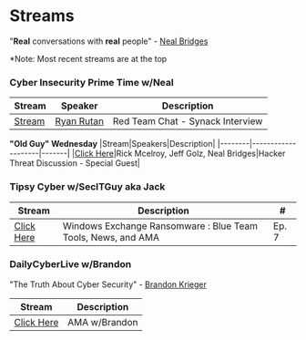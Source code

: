 # Streams

"**Real** conversations with **real** people" - [Neal Bridges](https://www.linkedin.com/in/nealbridges)

*Note: Most recent streams are at the top 

### Cyber Insecurity Prime Time w/Neal

|Stream|Speaker|Description|
|-------|-----------------|------|
|[Stream](https://www.twitch.tv/videos/942355203?filter=archives&sort=time)|[Ryan Rutan](https://www.twitch.tv/videos/942355203?filter=archives&sort=time)| Red Team Chat - Synack Interview|


**"Old Guy" Wednesday**
|Stream|Speakers|Description|
|--------|--------------------|-------|
|[Click Here](https://www.twitch.tv/videos/944736331?filter=archives&sort=time)|Rick Mcelroy, Jeff Golz, Neal Bridges|Hacker Threat Discussion - Special Guest|


### Tipsy Cyber w/SecITGuy aka Jack
|Stream|Description|#|
|----|-----------|------------|
|[Click Here](https://www.twitch.tv/videos/947167840?filter=archives&sort=time)|Windows Exchange Ransomware : Blue Team Tools, News, and AMA |Ep. 7|


### DailyCyberLive w/Brandon

"The Truth About Cyber Security" - [Brandon Krieger](https://www.linkedin.com/in/brandonkrieger/)

|Stream|Description|
|-------|------------------------|
|[Click Here](https://www.twitch.tv/videos/944612356?filter=archives&sort=time)|AMA w/Brandon|
